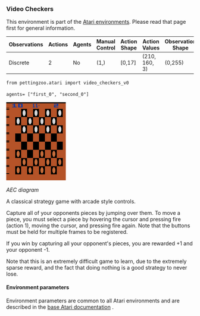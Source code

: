 
### Video Checkers

This environment is part of the [Atari environments](../atari.md). Please read that page first for general information.

| Observations | Actions | Agents  | Manual Control | Action Shape | Action Values | Observation Shape | Observation Values | Num States |
|--------------|---------|---------|----------------|--------------|---------------|-------------------|--------------------|------------|
| Discrete  | 2 | No      | (1,)    | [0,17]         | (210, 160, 3)         | (0,255)            | ?          |

`from pettingzoo.atari import video_checkers_v0`

`agents= ["first_0", "second_0"]`

![video_checkers gif](atari_video_checkers.gif)

*AEC diagram*

A classical strategy game with arcade style controls.

Capture all of your opponents pieces by jumping over them. To move a piece, you must select a piece by hovering the cursor and pressing fire (action 1), moving the cursor, and pressing fire again. Note that the buttons must be held for multiple frames to be registered.

If you win by capturing all your opponent's pieces, you are rewarded +1 and your opponent -1.

Note that this is an extremely difficult game to learn, due to the extremely sparse reward, and the fact that doing nothing is a good strategy to never lose. 

#### Environment parameters

Environment parameters are common to all Atari environments and are described in the [base Atari documentation](../atari.md) .

